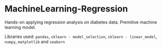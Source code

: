 # MachineLearning-Regression

Hands-on applying regression analysis on diabetes data. Premitive machine learning model.

Libraries used:
`pandas`, `sklearn - model_selection`, `sklearn - linear_model`, `numpy`,  `matplotlib` and `seaborn`
